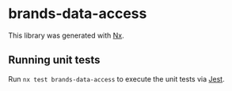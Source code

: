 
# brands-data-access

This library was generated with [Nx](https://nx.dev).

## Running unit tests

Run `nx test brands-data-access` to execute the unit tests via [Jest](https://jestjs.io).
